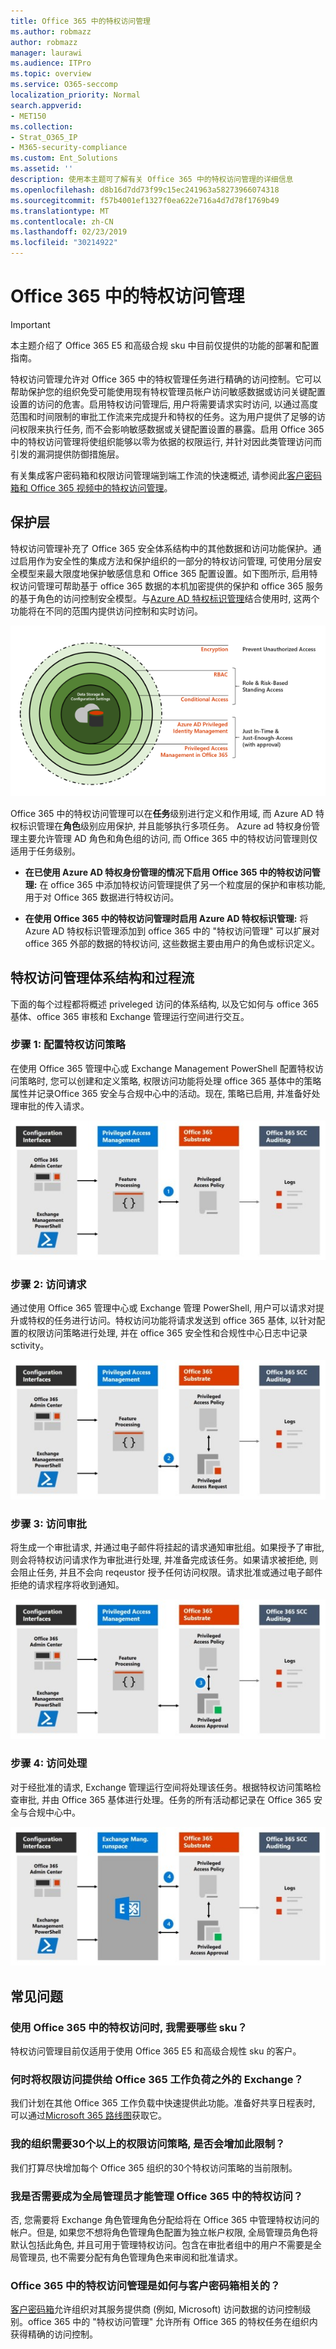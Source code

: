 ```yaml
---
title: Office 365 中的特权访问管理
ms.author: robmazz
author: robmazz
manager: laurawi
ms.audience: ITPro
ms.topic: overview
ms.service: O365-seccomp
localization_priority: Normal
search.appverid:
- MET150
ms.collection:
- Strat_O365_IP
- M365-security-compliance
ms.custom: Ent_Solutions
ms.assetid: ''
description: 使用本主题可了解有关 Office 365 中的特权访问管理的详细信息
ms.openlocfilehash: d8b16d7dd73f99c15ec241963a58273966074318
ms.sourcegitcommit: f57b4001ef1327f0ea622e716a4d7d78f1769b49
ms.translationtype: MT
ms.contentlocale: zh-CN
ms.lasthandoff: 02/23/2019
ms.locfileid: "30214922"
---
```

# <a name="privileged-access-management-in-office-365"></a>Office 365 中的特权访问管理

> [!IMPORTANT]
> 本主题介绍了 Office 365 E5 和高级合规 sku 中目前仅提供的功能的部署和配置指南。

特权访问管理允许对 Office 365 中的特权管理任务进行精确的访问控制。它可以帮助保护您的组织免受可能使用现有特权管理员帐户访问敏感数据或访问关键配置设置的访问的危害。启用特权访问管理后, 用户将需要请求实时访问, 以通过高度范围和时间限制的审批工作流来完成提升和特权的任务。这为用户提供了足够的访问权限来执行任务, 而不会影响敏感数据或关键配置设置的暴露。启用 Office 365 中的特权访问管理将使组织能够以零为依据的权限运行, 并针对因此类管理访问而引发的漏洞提供防御措施层。

有关集成客户密码箱和权限访问管理端到端工作流的快速概述, 请参阅此[客户密码箱和 Office 365 视频中的特权访问管理](https://go.microsoft.com/fwlink/?linkid=2066800)。

## <a name="layers-of-protection"></a>保护层

特权访问管理补充了 Office 365 安全体系结构中的其他数据和访问功能保护。通过启用作为安全性的集成方法和保护组织的一部分的特权访问管理, 可使用分层安全模型来最大限度地保护敏感信息和 Office 365 配置设置。如下图所示, 启用特权访问管理可帮助基于 office 365 数据的本机加密提供的保护和 office 365 服务的基于角色的访问控制安全模型。与[Azure AD 特权标识管理](https://docs.microsoft.com/azure/active-directory/active-directory-privileged-identity-management-configure)结合使用时, 这两个功能将在不同的范围内提供访问控制和实时访问。

![Office 365 中的分层保护](media/pam-layered-protection.png)

Office 365 中的特权访问管理可以在**任务**级别进行定义和作用域, 而 Azure AD 特权标识管理在**角色**级别应用保护, 并且能够执行多项任务。 Azure ad 特权身份管理主要允许管理 AD 角色和角色组的访问, 而 Office 365 中的特权访问管理则仅适用于任务级别。

- **在已使用 Azure AD 特权身份管理的情况下启用 Office 365 中的特权访问管理:** 在 office 365 中添加特权访问管理提供了另一个粒度层的保护和审核功能, 用于对 Office 365 数据进行特权访问。

- **在使用 Office 365 中的特权访问管理时启用 Azure AD 特权标识管理:** 将 Azure AD 特权标识管理添加到 office 365 中的 "特权访问管理" 可以扩展对 office 365 外部的数据的特权访问, 这些数据主要由用户的角色或标识定义。  

## <a name="privileged-access-management-architecture-and-process-flow"></a>特权访问管理体系结构和过程流

下面的每个过程都将概述 priveleged 访问的体系结构, 以及它如何与 office 365 基体、office 365 审核和 Exchange 管理运行空间进行交互。

### <a name="step-1-configuring-a-privileged-access-policy"></a>步骤 1: 配置特权访问策略

在使用 Office 365 管理中心或 Exchange Management PowerShell 配置特权访问策略时, 您可以创建和定义策略, 权限访问功能将处理 office 365 基体中的策略属性并记录Office 365 安全与合规中心中的活动。现在, 策略已启用, 并准备好处理审批的传入请求。

![步骤 1-策略创建](media/pam-step1-policy-creation.jpg)

### <a name="step-2-access-request"></a>步骤 2: 访问请求

通过使用 Office 365 管理中心或 Exchange 管理 PowerShell, 用户可以请求对提升或特权的任务进行访问。特权访问功能将请求发送到 office 365 基体, 以针对配置的权限访问策略进行处理, 并在 office 365 安全性和合规性中心日志中记录 sctivity。

![步骤 2-访问请求](media/pam-step2-access-request.jpg)

### <a name="step-3-access-approval"></a>步骤 3: 访问审批

将生成一个审批请求, 并通过电子邮件将挂起的请求通知审批组。如果授予了审批, 则会将特权访问请求作为审批进行处理, 并准备完成该任务。如果请求被拒绝, 则会阻止任务, 并且不会向 reqeustor 授予任何访问权限。请求批准或通过电子邮件拒绝的请求程序将收到通知。

![步骤 3-访问审批](media/pam-step3-access-approval.jpg)

### <a name="step-4-access-processing"></a>步骤 4: 访问处理

对于经批准的请求, Exchange 管理运行空间将处理该任务。根据特权访问策略检查审批, 并由 Office 365 基体进行处理。任务的所有活动都记录在 Office 365 安全与合规中心中。

![步骤 4-访问处理](media/pam-step4-access-processing.jpg)

## <a name="frequently-asked-questions"></a>常见问题

### <a name="what-skus-do-i-need-to-use-privileged-access-in-office-365"></a>使用 Office 365 中的特权访问时, 我需要哪些 sku？
特权访问管理目前仅适用于使用 Office 365 E5 和高级合规性 sku 的客户。

### <a name="when-will-privileged-access-be-available-for-office-365-workloads-beyond-exchange"></a>何时将权限访问提供给 Office 365 工作负荷之外的 Exchange？
我们计划在其他 Office 365 工作负载中快速提供此功能。准备好共享日程表时, 可以通过[Microsoft 365 路线图](https://www.microsoft.com/microsoft-365/roadmap)获取它。

### <a name="my-organization-needs-more-than-30-privileged-access-polices-will-this-limit-be-increased"></a>我的组织需要30个以上的权限访问策略, 是否会增加此限制？

我们打算尽快增加每个 Office 365 组织的30个特权访问策略的当前限制。

### <a name="do-i-need-to-be-a-global-admin-to-manage-privileged-access-in-office-365"></a>我是否需要成为全局管理员才能管理 Office 365 中的特权访问？
否, 您需要将 Exchange 角色管理角色分配给将在 Office 365 中管理特权访问的帐户。但是, 如果您不想将角色管理角色配置为独立帐户权限, 全局管理员角色将默认包括此角色, 并且可用于管理特权访问。包含在审批者组中的用户不需要是全局管理员, 也不需要分配有角色管理角色来审阅和批准请求。 

### <a name="how-is-privileged-access-management-in-office-365-related-to-customer-lockbox"></a>Office 365 中的特权访问管理是如何与客户密码箱相关的？
[客户密码箱](https://docs.microsoft.com/office365/admin/manage/customer-lockbox-requests)允许组织对其服务提供商 (例如, Microsoft) 访问数据的访问控制级别。office 365 中的 "特权访问管理" 允许所有 Office 365 的特权任务在组织内获得精确的访问控制。
